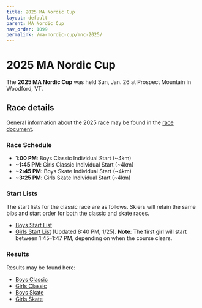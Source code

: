 ```yaml
---
title: 2025 MA Nordic Cup
layout: default
parent: MA Nordic Cup
nav_order: 1099
permalink: /ma-nordic-cup/mnc-2025/
---
```


# 2025 MA Nordic Cup

The **2025 MA Nordic Cup** was held Sun, Jan. 26 at Prospect Mountain in Woodford, VT.

## Race details

General information about the 2025 race may be found in the [race document](https://docs.google.com/document/d/1NCbc5PkPhe5QUGVKvscRXiIr5_0wUNi8QKjOUpXQrVQ/edit?tab=t.0).

### Race Schedule

- **1:00 PM**: Boys Classic Individual Start (~4km)  
- **~1:45 PM**: Girls Classic Individual Start (~4km)  
- **~2:45 PM**: Boys Skate Individual Start (~4km)  
- **~3:25 PM**: Girls Skate Individual Start (~4km)  

### Start Lists

The start lists for the classic race are as follows. Skiers will retain the same bibs and start order for both the classic and skate races.
- [Boys Start List](https://drive.google.com/file/d/19u8-S5M1Caey5CVTQeLTKOVdKXkv_kKK/view?usp=drive_link)
- [Girls Start List](https://drive.google.com/file/d/1zUoGDYEi6tRiszjOK2duI-IuDdRVBX8q/view?usp=drive_link) (Updated 8:40 PM, 1/25). **Note**: The first girl will start between 1:45–1:47 PM, depending on when the course clears.

### Results

Results may be found here:
- [Boys Classic](https://drive.google.com/file/d/1Dw3dCzvjstyjGSGYrj2ws-1ekFVZPe0L/view?usp=drive_link)
- [Girls Classic](https://drive.google.com/file/d/1K19mNYjwlaETcmDu7PpVk1H91y_AqZe1/view?usp=drive_link)
- [Boys Skate](https://drive.google.com/file/d/1-nkKGrs8WcJSYnEoETTZH0CCPg7iXJHh/view?usp=drive_link)
- [Girls Skate](https://drive.google.com/file/d/1mJRGiFAevZliXrq4nUxeqer_RubzwU7X/view?usp=drive_link)
